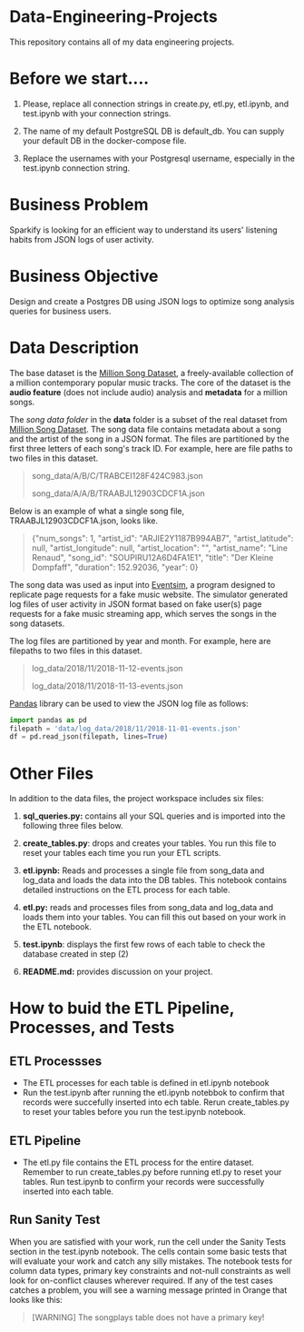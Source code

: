 # Data-Engineering-Projects
This repository contains all of my data engineering projects.


# Before we start....
 1. Please, replace all connection strings in create.py, etl.py,  etl.ipynb, and test.ipynb with your connection strings.

 2. The name of my default PostgreSQL DB is default_db. You can supply your default DB in the docker-compose file.

3. Replace the usernames with your Postgresql username, especially in the test.ipynb connection string.

# Business Problem
Sparkify is looking for an efficient way to understand its users' listening habits from JSON logs of user activity.

# Business Objective
Design and create a Postgres DB using JSON logs to optimize song analysis queries for business users.

# Data Description
The base dataset is the [Million Song Dataset](http://millionsongdataset.com), a freely-available collection of a million contemporary popular music tracks. The core of the dataset is the **audio feature** (does not include audio) analysis and **metadata** for a million songs.

The *song data folder* in the **data** folder is a subset of the real dataset from [Million Song Dataset](http://millionsongdataset.com). The song data file contains metadata about a song and the artist of the song in a JSON format. The files are partitioned by the first three letters of each song's track ID. For example, here are file paths to two files in this dataset.

> song_data/A/B/C/TRABCEI128F424C983.json
>
> song_data/A/A/B/TRAABJL12903CDCF1A.json

Below is an example of what a single song file, TRAABJL12903CDCF1A.json, looks like.

> {"num_songs": 1, "artist_id": "ARJIE2Y1187B994AB7", "artist_latitude": null, "artist_longitude": null, "artist_location": "", "artist_name": "Line Renaud", "song_id": "SOUPIRU12A6D4FA1E1", "title": "Der Kleine Dompfaff", "duration": 152.92036, "year": 0}


The song data was used as input into [Eventsim](https://github.com/Interana/eventsim), a program designed to replicate page requests for a fake music website. The simulator generated log files of user activity in JSON format based on fake user(s) page requests for a fake music streaming app, which serves the songs in the song datasets.

The log files are partitioned by year and month. For example, here are filepaths to two files in this dataset.

> log_data/2018/11/2018-11-12-events.json
>
> log_data/2018/11/2018-11-13-events.json

[Pandas](https://pandas.pydata.org/docs/reference/api/pandas.DataFrame.html) library can be used to  view the JSON log file as follows:

```python
import pandas as pd
filepath = 'data/log_data/2018/11/2018-11-01-events.json'
df = pd.read_json(filepath, lines=True)
```

# Other Files
In addition to the data files, the project workspace includes six files:

1. **sql_queries.py:** contains all your SQL queries and is imported into the following three files below.

2. **create_tables.py**: drops and creates your tables. You run this file to reset your tables each time you run your ETL scripts.

3. **etl.ipynb:** Reads and processes a single file from song_data and log_data and loads the data into the DB tables. This notebook contains detailed instructions on the ETL process for each table.

4. **etl.py:** reads and processes files from song_data and log_data and loads them into your tables. You can fill this out based on your work in the ETL notebook.

5. **test.ipynb**: displays the first few rows of each table to check the database created in step (2)

6. **README.md:** provides discussion on your project.

# How to buid the ETL Pipeline, Processes, and Tests

## ETL Processses
 - The ETL processes for each table is defined in etl.ipynb notebook
 - Run the test.ipynb after running the etl.ipynb notebbok to confirm that records were succefully inserted into ech table. Rerun create_tables.py to reset your tables before you run the test.ipynb notebook.

 ## ETL Pipeline
 - The etl.py file contains the ETL process for the entire dataset. Remember to run create_tables.py before running etl.py to reset your tables. Run test.ipynb to confirm your records were successfully inserted into each table.

 ## Run Sanity Test
 When you are satisfied with your work, run the cell under the Sanity Tests section in the test.ipynb notebook. The cells contain some basic tests that will evaluate your work and catch any silly mistakes. The notebook tests for column data types, primary key constraints and not-null constraints as well look for on-conflict clauses wherever required. If any of the test cases catches a problem, you will see a warning message printed in Orange that looks like this:

 > [WARNING] The songplays table does not have a primary key!

